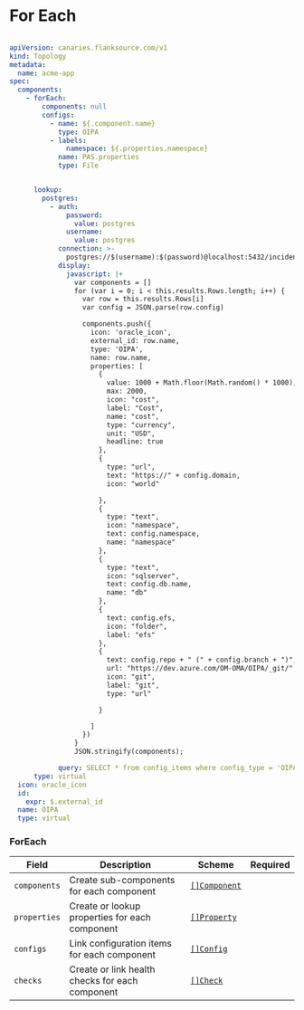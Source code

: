 # For Each

```yaml

apiVersion: canaries.flanksource.com/v1
kind: Topology
metadata:
  name: acme-app
spec:
  components:
    - forEach:
        components: null
        configs:
          - name: ${.component.name}
            type: OIPA
          - labels:
              namespace: ${.properties.namespace}
            name: PAS.properties
            type: File


      lookup:
        postgres:
          - auth:
              password:
                value: postgres
              username:
                value: postgres
            connection: >-
              postgres://$(username):$(password)@localhost:5432/incident_commander?sslmode=disable
            display:
              javascript: |+
                var components = []
                for (var i = 0; i < this.results.Rows.length; i++) {
                  var row = this.results.Rows[i]
                  var config = JSON.parse(row.config)

                  components.push({
                    icon: 'oracle_icon',
                    external_id: row.name,
                    type: 'OIPA',
                    name: row.name,
                    properties: [
                      {
                        value: 1000 + Math.floor(Math.random() * 1000),
                        max: 2000,
                        icon: "cost",
                        label: "Cost",
                        name: "cost",
                        type: "currency",
                        unit: "USD",
                        headline: true
                      },
                      {
                        type: "url",
                        text: "https://" + config.domain,
                        icon: "world"

                      },
                      {
                        type: "text",
                        icon: "namespace",
                        text: config.namespace,
                        name: "namespace"
                      },
                      {
                        type: "text",
                        icon: "sqlserver",
                        text: config.db.name,
                        name: "db"
                      },
                      {
                        text: config.efs,
                        icon: "folder",
                        label: "efs"
                      },
                      {
                        text: config.repo + " (" + config.branch + ")",
                        url: "https://dev.azure.com/OM-OMA/OIPA/_git/"  + config.repo +  "?version=GB" + config.branch,
                        icon: "git",
                        label: "git",
                        type: "url"

                      }

                    ]
                  })
                }
                JSON.stringify(components);

            query: SELECT * from config_items where config_type = 'OIPA' and name = 'dev-qa' ;
      type: virtual
  icon: oracle_icon
  id:
    expr: $.external_id
  name: OIPA
  type: virtual

```

### ForEach

| Field           | Description               | Scheme                                    | Required |
| --------------- | ------------------------- | ----------------------------------------- | -------- |
| `components`    | Create sub-components for each component  | [`[]Component`](#component)               |          |
| `properties`    | Create or lookup properties for each component    | [`[]Property`](#property)                 |          |
| `configs`       | Link configuration items for each component     | [`[]Config`](#config)                     |          |
| `checks`        | Create or link health checks for each component       | [`[]Check`](./health-checks.md#check)     |          |
